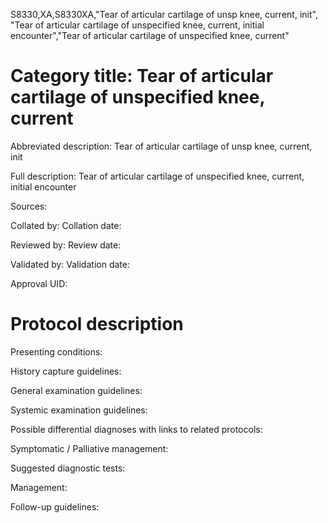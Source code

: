 S8330,XA,S8330XA,"Tear of articular cartilage of unsp knee, current, init", "Tear of articular cartilage of unspecified knee, current, initial encounter","Tear of articular cartilage of unspecified knee, current"
# Category title: Tear of articular cartilage of unspecified knee, current

Abbreviated description: Tear of articular cartilage of unsp knee, current, init

Full description: Tear of articular cartilage of unspecified knee, current, initial encounter

Sources:

Collated by:
Collation date:

Reviewed by:
Review date:

Validated by:
Validation date:

Approval UID:

# Protocol description

Presenting conditions:

History capture guidelines:

General examination guidelines:

Systemic examination guidelines:

Possible differential diagnoses with links to related protocols:

Symptomatic / Palliative management:

Suggested diagnostic tests:

Management:

Follow-up guidelines:
